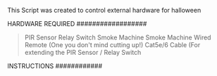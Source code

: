 This Script was created to control external hardware for halloween

HARDWARE REQUIRED
##################

> PIR Sensor
> Relay Switch
> Smoke Machine
> Smoke Machine Wired Remote (One you don't mind cutting up!)
> Cat5e/6 Cable (For extending the PIR Sensor / Relay Switch

INSTRUCTIONS
############
